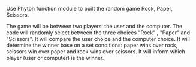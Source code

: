 Use Phyton function module to built the random game Rock, Paper, Scissors.

The game will be between two players: the user and the computer.
The code will randomly select between the three choices "Rock" , "Paper" and "Scissors".
It will compare the user choice and the computer choice.
It will determine the winner base on a set conditions: paper wins over rock, scissors win over paper and  rock wins over scissors.
It will inform which player (user or computer) is the winner.




